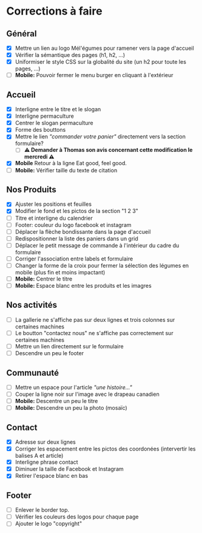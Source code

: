 # Corrections à faire

## Général
- [x] Mettre un lien au logo Mél'égumes pour ramener vers la page d'accueil
- [x] Vérifier la sémantique des pages (h1, h2, ...)
- [x] Uniformiser le style CSS sur la globalité du site (un h2 pour toute les pages, ...)
- [ ] **Mobile:** Pouvoir fermer le menu burger en cliquant à l'extérieur

## Accueil
- [x] Interligne entre le titre et le slogan
- [x] Interligne permaculture
- [x] Centrer le slogan permaculture
- [x] Forme des bouttons
- [x] Mettre le lien *"commander votre panier"* directement vers la section formulaire?
  - [ ] **⚠ Demander à Thomas son avis concernant cette modification le mercredi ⚠**
- [x] **Mobile** Retour à la ligne Eat good, feel good.
- [ ] **Mobile:** Vérifier taille du texte de citation 

## Nos Produits
- [x] Ajuster les positions et feuilles
- [x] Modifier le fond et les pictos de la section "1 2 3"
- [ ] Titre et interligne du calendrier
- [ ] Footer: couleur du logo facebook et instagram
- [ ] Déplacer la flèche bondissante dans la page d'accueil
- [ ] Redispositionner la liste des paniers dans un grid
- [ ] Déplacer le petit message de commande à l'intérieur du cadre du formulaire
- [ ] Corriger l'association entre labels et formulaire
- [ ] Changer la forme de la croix pour fermer la sélection des légumes en mobile (plus fin et moins impactant)
- [ ] **Mobile:** Centrer le titre
- [ ] **Mobile:** Espace blanc entre les produits et les imagres

## Nos activités
- [ ] La gallerie ne s'affiche pas sur deux lignes et trois colonnes sur certaines machines
- [ ] Le boutton "contactez nous" ne s'affiche pas correctement sur certaines machines
- [ ] Mettre un lien directement sur le formulaire
- [ ] Descendre un peu le footer

## Communauté
- [ ] Mettre un espace pour l'article *"une histoire..."*
- [ ] Couper la ligne noir sur l'image avec le drapeau canadien
- [ ] **Mobile:** Descentre un peu le titre
- [ ] **Mobile:** Descendre un peu la photo (mosaïc)

## Contact
- [x] Adresse sur deux lignes
- [x] Corriger les espacement entre les pictos des coordonées (intervertir les balises A et article)
- [x] Interligne phrase contact
- [x] Diminuer la taille de Facebook et Instagram
- [x] Retirer l'espace blanc en bas

## Footer
- [ ] Enlever le border top.
- [ ] Vérifier les couleurs des logos pour chaque page
- [ ] Ajouter le logo "copyright"